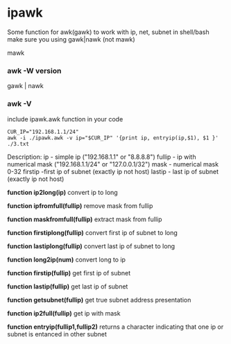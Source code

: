# ipawk
Some function for awk(gawk) to work with ip, net, subnet in shell/bash
make sure you using gawk|nawk (not mawk)

mawk
### awk -W version

gawk | nawk
### awk -V

include ipawk.awk function in your code
```
CUR_IP="192.168.1.1/24"
awk -i ./ipawk.awk -v ip="$CUR_IP" '{print ip, entryip(ip,$1), $1 }' ./3.txt
```

Description:
ip - simple ip ("192.168.1.1" or "8.8.8.8")
fullip - ip with numerical mask ("192.168.1.1/24" or "127.0.0.1/32")
mask - numerical mask 0-32
firstip -first ip of subnet (exactly ip not host)
lastip - last ip of subnet (exactly ip not host)

**function ip2long(ip)** convert ip to long

**function ipfromfull(fullip)** remove mask from fullip

**function maskfromfull(fullip)** extract mask from fullip

**function firstiplong(fullip)** convert first ip of subnet to long

**function lastiplong(fullip)** convert last ip of subnet to long

**function long2ip(num)** convert long to ip

**function firstip(fullip)** get first ip of subnet

**function lastip(fullip)**  get last ip of subnet

**function getsubnet(fullip)** get true subnet address presentation

**function ip2full(fullip)** get ip with mask

**function entryip(fullip1,fullip2)** returns a character indicating that one ip or subnet is entanced in other subnet

  
